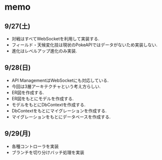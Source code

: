 # memo

## 9/27(土)

- 対戦はすべてWebSocketを利用して実装する.
- フィールド・天候変化技は現状のPokeAPIではデータがないため実装しない.
- 進化はレベルアップ進化のみ実装.

## 9/28(日)

- API ManagementはWebSocketにも対応している.
- 今回は3層アーキテクチャという考え方らしい.
- ER図を作成する.
- ER図をもとにモデルを作成する.
- モデルをもとにDbContextを作成する.
- DbContextをもとにマイグレーションを作成する.
- マイグレーションをもとにデータベースを作成する.

## 9/29(月)

- 各種コントローラを実装
- ブランチを切り分けバッチ処理を実装
